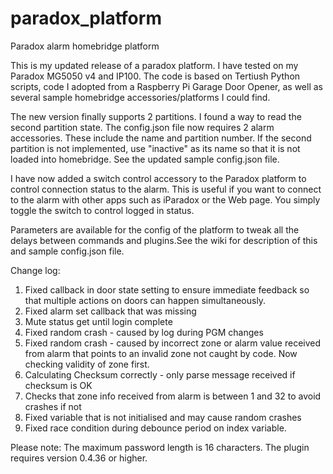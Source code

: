 # paradox_platform
Paradox alarm homebridge platform

This is my updated release of a paradox platform.  I have tested on my Paradox MG5050 v4 and IP100.
The code is based on Tertiush Python scripts, code I adopted from a Raspberry Pi Garage Door Opener, as well as several sample homebridge accessories/platforms I could find.

The new version finally supports 2 partitions.  I found a way to read the second partition state.  The config.json file now requires 2 alarm accessories.  These include the name and partition number.
If the second partition is not implemented, use "inactive" as its name so that it is not loaded into homebridge.
See the updated sample config.json file.

I have now added a switch control accessory to the Paradox platform to control connection status to the alarm.
This is useful if you want to connect to the alarm with other apps such as iParadox or the Web page.
You simply toggle the switch to control logged in status.

Parameters are available for the config of the platform to tweak all the delays between commands and plugins.See the wiki for description of this and sample config.json file.

Change log:
1) Fixed callback in door state setting to ensure immediate feedback so that multiple actions on doors can happen simultaneously.
2) Fixed alarm set callback that was missing
3) Mute status get until login complete
4) Fixed random crash - caused by log during PGM changes
5) Fixed random crash - caused by incorrect zone or alarm value received from alarm that points to an invalid zone not caught by code.  Now checking validity of zone first.
6) Calculating Checksum correctly - only parse message received if checksum is OK
7) Checks that zone info received from alarm is between 1 and 32 to avoid crashes if not
8) Fixed variable that is not initialised and may cause random crashes
9) Fixed race condition during debounce period on index variable.

Please note:
The maximum password length is 16 characters.
The plugin  requires version 0.4.36 or higher.

